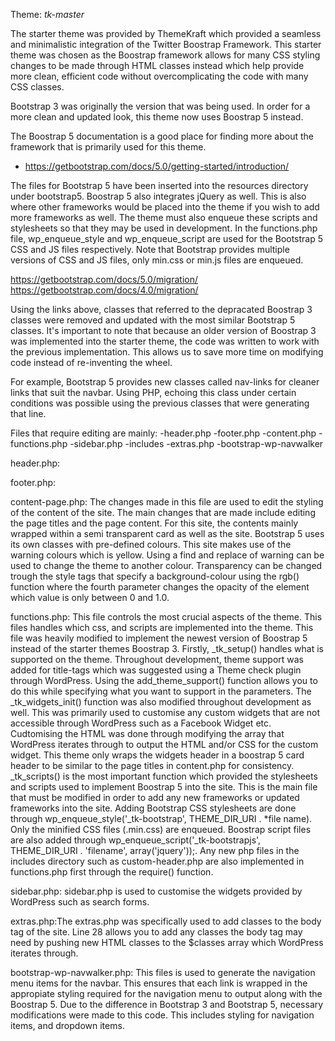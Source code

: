 Theme: _tk-master_

The starter theme was provided by ThemeKraft which provided a seamless and minimalistic integration of the Twitter Boostrap Framework. This starter theme was chosen as the Boostrap framework allows for many CSS styling changes to be made through HTML classes instead which help provide more clean, efficient code without overcomplicating the code with many CSS classes. 

Bootstrap 3 was originally the version that was being used. In order for a more clean and updated look, this theme now uses Boostrap 5 instead. 

The Boostrap 5 documentation is a good place for finding more about the framework that is primarily used for this theme.

- https://getbootstrap.com/docs/5.0/getting-started/introduction/

The files for Bootstrap 5 have been inserted into the resources directory under bootstrap5. Boostrap 5 also integrates jQuery as well. This is also where other frameworks would be placed into the theme if you wish to add more frameworks as well. The theme must also enqueue these scripts and stylesheets so that they may be used in development. In the functions.php file, wp_enqueue_style and wp_enqueue_script are used for the Bootstrap 5 CSS and JS files respectively. Note that Bootstrap provides multiple versions of CSS and JS files, only min.css or min.js files are enqueued.

https://getbootstrap.com/docs/5.0/migration/
https://getbootstrap.com/docs/4.0/migration/

Using the links above, classes that referred to the depracated Boostrap 3 classes were removed and updated with the most similar Bootstrap 5 
classes. It's important to note that because an older version of Boostrap 3 was implemented into the starter theme, the code was written to 
work with the previous implementation. This allows us to save more time on modifying code instead of re-inventing the wheel. 

For example, 
Bootstrap 5 provides new classes called nav-links for cleaner links that suit the navbar. Using PHP, echoing this class under certain 
conditions was possible using the previous classes that were generating that line. 

Files that require editing are mainly:
    -header.php
    -footer.php
    -content.php
    -functions.php
    -sidebar.php
    -includes
        -extras.php
        -bootstrap-wp-navwalker

header.php:


footer.php:


content-page.php: The changes made in this file are used to edit the styling of the content of the site. The main changes that are made include
editing the page titles and the page content. For this site, the contents mainly wrapped within a semi transparent card as well as the site.
Bootstrap 5 uses its own classes with pre-defined colours. This site makes use of the warning colours which is yellow. Using a find and replace
of warning can be used to change the theme to another colour. Transparency can be changed trough the style tags that specify a background-colour
using the rgb() function where the fourth parameter changes the opacity of the element which value is only between 0 and 1.0. 

functions.php: This file controls the most crucial aspects of the theme. This files handles which css, and scripts are implemented into the
theme. This file was heavily modified to implement the newest version of Boostrap 5 instead of the starter themes Boostrap 3. 
Firstly, _tk_setup() handles what is supported on the theme. Throughout development, theme support was added for title-tags which was suggested
using a Theme check plugin through WordPress. Using the add_theme_support() function allows you to do this while specifying what you want to
support in the parameters. 
The _tk_widgets_init() function was also modified throughout development as well. This was primarily used to customise any custom widgets that
are not accessible through WordPress such as a Facebook Widget etc. Cudtomising the HTML was done through modifying the array that WordPress
iterates through to output the HTML and/or CSS for the custom widget. This theme only wraps the widgets header in a boostrap 5 card header to be
similar to the page titles in content.php for consistency. 
_tk_scripts() is the most important function which provided the stylesheets and scripts used to implement Boostrap 5 into the site. This is the
main file that must be modified in order to add any new frameworks or updated frameworks into the site. Adding Bootstrap CSS stylesheets are done
through wp_enqueue_style('_tk-bootstrap', THEME_DIR_URI . *file name). Only the minified CSS files (.min.css) are enqueued. Boostrap script files
are also added through wp_enqueue_script('_tk-bootstrapjs', THEME_DIR_URI . 'filename', array('jquery'));.
Any new php files in the includes directory such as custom-header.php are also implemented in functions.php first through the require() function.

sidebar.php: sidebar.php is used to customise the widgets provided by WordPress such as search forms. 

extras.php:The extras.php was specifically used to add classes to the body tag of the site. Line 28 allows you to add any classes the body tag
may need by pushing new HTML classes to the $classes array which WordPress iterates through. 

bootstrap-wp-navwalker.php: This files is used to generate the navigation menu items for the navbar. This ensures that each link is wrapped in
the appropiate styling required for the navigation menu to output along with the Boostrap 5. Due to the difference in Bootstrap 3 and Bootstrap
5, necessary modifications were made to this code. This includes styling for navigation items, and dropdown items. 